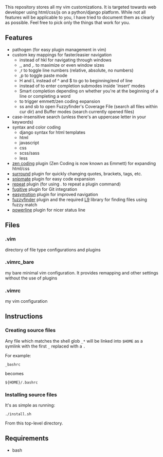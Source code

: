 This repository stores all my vim customizations. It is targeted towards web developer using html/css/js on a python/django platform.
While not all features will be applicable to you, I have tried to document them as clearly as possible. Feel free to pick only the things that work for you.

## Features
* pathogen (for easy plugin management in vim)
* custom key mappings for faster/easier navigation
    * <C-hjkl> instead of <C-w>hkl for navigating through windows
    * ,, and ,. to maximize or even window sizes
    * ,r to toggle line numbers (relative, absolute, no numbers)
    * ,p to toggle paste mode
    * H and L instead of ^ and $ to go to beginning/end of line
    * <C-k> instead of <C-x> to enter completion submodes inside 'insert' modes
    * Smart <Tab> completion depending on whether you're at the beginning of a line or completing a word
    * <S-Tab> to trigger emmett/zen coding expansion
    * ss and sb to open Fuzzyfinder's Coverage File (search all files within cur dir) and Buffer modes (search currently opened files)
* case-insensitive search (unless there's an uppercase letter in your keywords)
* syntax and color coding
    * django syntax for html templates
    * html
    * javascript
    * css
    * scss/sass
    * less
* [zen coding](http://code.google.com/p/zen-coding/) plugin (Zen Coding is now known as Emmett) for expanding html/css
* [surround](https://github.com/tpope/vim-surround) plugin for quickly changing quotes, brackets, tags, etc.
* [snipmate](https://github.com/msanders/snipmate.vim) plugin for easy code expansion
* [repeat](http://www.vim.org/scripts/script.php?script_id=2136) plugin (for using . to repeat a plugin command)
* [fugitive](https://github.com/tpope/vim-fugitive) plugin for Git integration
* [easymotion](http://www.vim.org/scripts/script.php?script_id=3526) plugin for improved navigation
* [fuzzyfinder](http://www.vim.org/scripts/script.php?script_id=1984) plugin and the required [L9](http://www.vim.org/scripts/script.php?script_id=3252) library for finding files using fuzzy match
* [powerline](https://github.com/Lokaltog/vim-powerline) plugin for nicer status line


## Files
### .vim 
directory of file type configurations and plugins

### .vimrc_bare
my bare minimal vim configuration. It provides remapping and other settings without the use of plugins

### .vimrc
my vim configuration

## Instructions
### Creating source files
Any file which matches the shell glob `_*` will be linked into `$HOME` as a symlink with the first `_`  replaced with a `.`

For example:

    _bashrc

becomes

    ${HOME}/.bashrc

### Installing source files
It's as simple as running:

    ./install.sh

From this top-level directory.

## Requirements
* bash

